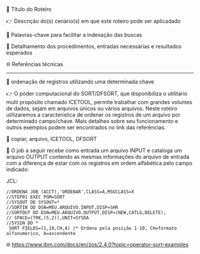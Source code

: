 :pushpin: Título do Roteiro

:point_right: Descrição do(s) cenário(s) em que este roteiro pode ser aplicadado

:compass: Palavras-chave para facilitar a indexação das buscas

:book: Detalhamento dos procedimentos, entradas necessárias e resultados esperados

:globe_with_meridians: Referências técnicas

--------------

:pushpin: ordenação de registros utilizando uma determinada chave

:point_right: O poder computacional do SORT/DFSORT, que disponibiliza o utilitário multi propósito chamado ICETOOL, permite trabalhar com grandes volumes de dados, sejam em arquivos únicos ou vários arquivos. 
Neste roteiro utilizaremos a característica de ordenar os registros de um arquivo por determinado campo/chave. 
Mais detalhes sobre seu funcionamento e outros exemplos podem ser encontrados no link das referências.

:compass: copiar, arquivo, ICETOOL, DFSORT

:book: O job a seguir recebe como entrada um arquivo INPUT e cataloga um arquivo OUTPUT contendo as mesmas informações do arquivo de entrada com a diferença de estar com os registros em ordem alfabética pelo campo indicado:

JCL:
```jcl
//ORDENA JOB (ACCT),'ORDENAR',CLASS=A,MSGCLASS=X
//STEP01 EXEC PGM=SORT
//SYSOUT DD SYSOUT=*
//SORTIN DD DSN=MEU.ARQUIVO.INPUT,DISP=SHR
//SORTOUT DD DSN=MEU.ARQUIVO.OUTPUT,DISP=(NEW,CATLG,DELETE),
// SPACE=(TRK,(5,2)),UNIT=SYSDA
//SYSIN DD *
 SORT FIELDS=(1,10,CH,A) /* Ordena pela posição 1-10, CH=formato alfanumérico, A=ascendente
```

:globe_with_meridians: https://www.ibm.com/docs/en/zos/2.4.0?topic=operator-sort-examples
